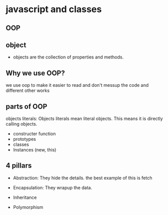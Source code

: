 # javascript and classes

## OOP

## object
- objects are the collection of properties and methods.

## Why we use OOP?
we use oop to make it easier to read and don't  messup the code and different other works

## parts of OOP
objects literals:
Objects literals mean literal objects. This means it is directly calling objects.


- constructer function
- prototypes
- classes
- Instances (new, this)

## 4 pillars 
- Abstraction:
They hide the details. the best example of this is fetch

- Encapsulation:
They wrapup the data.
- Inheritance
- Polymorphism